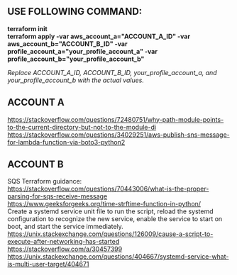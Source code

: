 ## USE FOLLOWING COMMAND:<br />
**terraform init** <br />
**terraform apply -var aws_account_a="ACCOUNT_A_ID" -var aws_account_b="ACCOUNT_B_ID" -var profile_account_a="your_profile_account_a" -var profile_account_b="your_profile_account_b"**

_Replace ACCOUNT_A_ID, ACCOUNT_B_ID, your_profile_account_a, and your_profile_account_b with the actual values._

## **ACCOUNT A**
https://stackoverflow.com/questions/72480751/why-path-module-points-to-the-current-directory-but-not-to-the-module-di <br />
https://stackoverflow.com/questions/34029251/aws-publish-sns-message-for-lambda-function-via-boto3-python2<br />



## **ACCOUNT B**
SQS Terraform guidance:<br />
https://stackoverflow.com/questions/70443006/what-is-the-proper-parsing-for-sqs-receive-message<br />
https://www.geeksforgeeks.org/time-strftime-function-in-python/ <br />
Create a systemd service unit file to run the script, reload the systemd configuration to recognize the new service, enable the service to start on boot, and start the service immediately.
<br />
https://unix.stackexchange.com/questions/126009/cause-a-script-to-execute-after-networking-has-started<br />
https://stackoverflow.com/a/30457399<br />
https://unix.stackexchange.com/questions/404667/systemd-service-what-is-multi-user-target/404671
